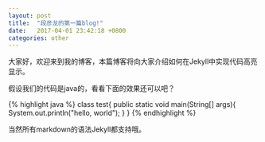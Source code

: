 ```yaml
---
layout: post
title:  "段彦龙的第一篇blog!"
date:   2017-04-01 23:42:18 +0800
categories: other
---
```

大家好，欢迎来到我的博客，本篇博客将向大家介绍如何在Jekyll中实现代码高亮显示。

假设我们的代码是java的，看看下面的效果还可以吧？

{% highlight java %}
class test{
   public static void main(String[] args){
     System.out.println("hello, world");
   }
}
{% endhighlight %}

当然所有markdown的语法Jekyll都支持哦。
